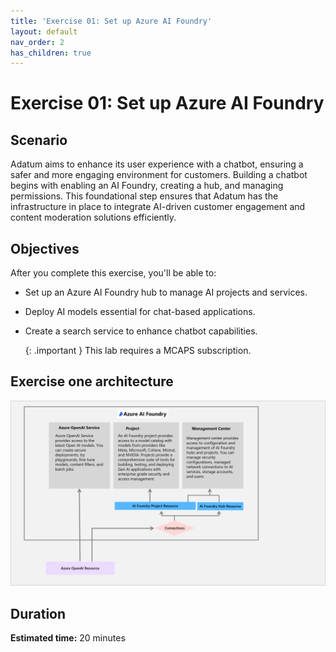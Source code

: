 ```yaml
---
title: 'Exercise 01: Set up Azure AI Foundry'
layout: default
nav_order: 2
has_children: true
---
```

# Exercise 01: Set up Azure AI Foundry

## Scenario

Adatum aims to enhance its user experience with a chatbot, ensuring a safer and more engaging environment for customers. Building a chatbot begins with enabling an AI Foundry, creating a hub, and managing permissions. This foundational step ensures that Adatum has the infrastructure in place to integrate AI-driven customer engagement and content moderation solutions efficiently.

## Objectives

After you complete this exercise, you'll be able to:
- Set up an Azure AI Foundry hub to manage AI projects and services.
- Deploy AI models essential for chat-based applications.
- Create a search service to enhance chatbot capabilities.

  {: .important }
  This lab requires a MCAPS subscription.

## Exercise one architecture

![AAIPEx1.png](../media/AAIPEx1.png)

## Duration

**Estimated time:** 20 minutes
